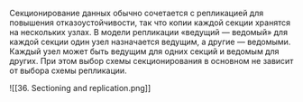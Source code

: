 Секционирование данных обычно сочетается с репликацией для повышения отказоустойчивости, так что копии каждой секции хранятся на нескольких узлах. В модели репликации «ведущий — ведомый» для каждой секции один узел назначается ведущим, а другие — ведомыми. Каждый узел может быть ведущим для одних секций и ведомым для других. При этом выбор схемы секционирования в основном не зависит от выбора схемы репликации.

![[36. Sectioning and replication.png]]